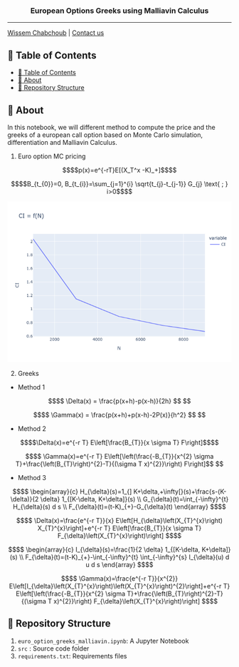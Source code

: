 <h3 align="center">European Options Greeks using Malliavin Calculus</h3>

---

[Wissem Chabchoub](https://www.linkedin.com/in/wissem-chabchoub/) | [Contact us](mailto:chb.wissem@gmail.com)

## 📝 Table of Contents

- [📝 Table of Contents](#-table-of-contents)
- [🧐 About <a name = "about"></a>](#-about)
- [🎥 Repository Structure  <a name = "repo-struct"></a>](#-repository-structure)


## 🧐 About <a name = "about"></a>

In this notebook, we will different method to compute the price and the greeks of a european call option based on Monte Carlo simulation, differentiation and Malliavin Calculus.


1. Euro option MC pricing

```math
$$p(x)=e^{-rT}E[(X_T^x -K)_+]$$
```

```math
$$B_{t_{0}}=0, B_{t_{i}}=\sum_{j=1}^{i} \sqrt{t_{j}-t_{j-1}} G_{j} \text{ ; } i>0$$
```

<p align="center">
  <img src="img/CI.png?raw=true" />
</p>

2. Greeks

* Method 1 

```math
$$ \Delta(x) = \frac{p(x+h)-p(x-h)}{2h} $$ 
```
```math
$$ \Gamma(x) = \frac{p(x+h)+p(x-h)-2P(x)}{h^2} $$ 
```

* Method 2 

```math
$$\Delta(x)=e^{-r T} E\left[\frac{B_{T}}{x \sigma T} F\right]$$
```
```math
$$ \Gamma(x)=e^{-r T} E\left[\left(\frac{-B_{T}}{x^{2} \sigma T}+\frac{\left(B_{T}\right)^{2}-T}{(\sigma T x)^{2}}\right) F\right]$$ 
```

* Method 3 

```math
$$
\begin{array}{c}
H_{\delta}(s)=1_{] K+\delta,+\infty[}(s)+\frac{s-(K-\delta)}{2 \delta} 1_{[K-\delta, K+\delta]}(s) \\
G_{\delta}(t)=\int_{-\infty}^{t} H_{\delta}(s) d s \\
F_{\delta}(t)=(t-K)_{+}-G_{\delta}(t)
\end{array}
$$
```
```math
$$
\Delta(x)=\frac{e^{-r T}}{x} E\left[H_{\delta}\left(X_{T}^{x}\right) X_{T}^{x}\right]+e^{-r T} E\left[\frac{B_{T}}{x \sigma T} F_{\delta}\left(X_{T}^{x}\right)\right]
$$
```

```math
$$
\begin{array}{c}
I_{\delta}(s)=\frac{1}{2 \delta} 1_{[K-\delta, K+\delta]}(s) \\
F_{\delta}(t)=(t-K)_{+}-\int_{-\infty}^{t} \int_{-\infty}^{s} I_{\delta}(u) d u d s
\end{array}
$$
```

```math
$$
\Gamma(x)=\frac{e^{-r T}}{x^{2}} E\left[I_{\delta}\left(X_{T}^{x}\right)\left(X_{T}^{x}\right)^{2}\right]+e^{-r T} E\left[\left(\frac{-B_{T}}{x^{2} \sigma T}+\frac{\left(B_{T}\right)^{2}-T}{(\sigma T x)^{2}}\right) F_{\delta}\left(X_{T}^{x}\right)\right]
$$
```


## 🎥 Repository Structure  <a name = "repo-struct"></a>


1. `euro_option_greeks_malliavin.ipynb`: A Jupyter Notebook 
2. `src` : Source code folder
3. `requirements.txt`: Requirements files
